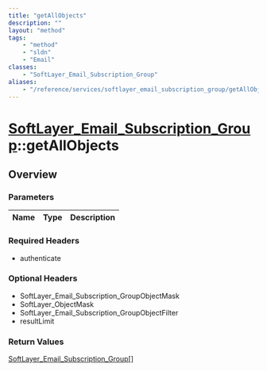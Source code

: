 ```yaml
---
title: "getAllObjects"
description: ""
layout: "method"
tags:
    - "method"
    - "sldn"
    - "Email"
classes:
    - "SoftLayer_Email_Subscription_Group"
aliases:
    - "/reference/services/softlayer_email_subscription_group/getAllObjects"
---
```

# [SoftLayer_Email_Subscription_Group](/reference/services/SoftLayer_Email_Subscription_Group)::getAllObjects




## Overview 


### Parameters 
|Name | Type | Description |
| --- | --- | --- |


### Required Headers
* authenticate

### Optional Headers
* SoftLayer_Email_Subscription_GroupObjectMask
* SoftLayer_ObjectMask
* SoftLayer_Email_Subscription_GroupObjectFilter
* resultLimit

### Return Values
<a href='/reference/datatypes/SoftLayer_Email_Subscription_Group'>SoftLayer_Email_Subscription_Group[] </a>

